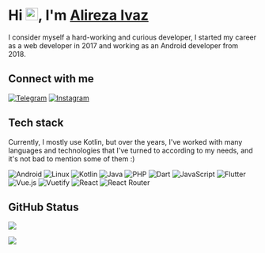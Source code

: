 # Hi <img src="https://media.giphy.com/media/hvRJCLFzcasrR4ia7z/giphy.gif" width="25px">, I'm [Alireza Ivaz](https://github.com/AlirezaIvaz)

I consider myself a hard-working and curious developer, I started my career as a web developer in 2017 and working as an Android developer from 2018.

## Connect with me

[![Telegram](https://img.shields.io/badge/Telegram-%231DA1F2.svg?logo=Telegram&logoColor=white)](https://alirezaivaz.t.me) 
[![Instagram](https://img.shields.io/badge/Instagram-%23E4405F.svg?logo=Instagram&logoColor=white)](https://instagram.com/alirezaivaz_ir)

## Tech stack

Currently, I mostly use Kotlin, but over the years, I've worked with many languages and technologies that I've turned to according to my needs, and it's not bad to mention some of them :)

![Android](https://img.shields.io/badge/Android-%2320232a.svg?style=flat&logo=android&logoColor=%a4c639)
![Linux](https://img.shields.io/badge/Linux-FCC624?style=flat&logo=linux&logoColor=black)
![Kotlin](https://img.shields.io/badge/Kotlin-%230095D5.svg?style=flat&logo=kotlin&logoColor=white)
![Java](https://img.shields.io/badge/Java-%23ED8B00.svg?style=flat&logo=java&logoColor=white)
![PHP](https://img.shields.io/badge/PHP-%23777BB4.svg?style=flat&logo=php&logoColor=white)
![Dart](https://img.shields.io/badge/Dart-%230175C2.svg?style=flat&logo=dart&logoColor=white)
![JavaScript](https://img.shields.io/badge/JavaScript-%23323330.svg?style=flat&logo=javascript&logoColor=%23F7DF1E)
![Flutter](https://img.shields.io/badge/Flutter-%2302569B.svg?style=flat&logo=Flutter&logoColor=white)
![Vue.js](https://img.shields.io/badge/Vue.Js-%2335495e.svg?style=flat&logo=vuedotjs&logoColor=%234FC08D)
![Vuetify](https://img.shields.io/badge/Vuetify-1867C0?style=flat&logo=vuetify&logoColor=AEDDFF)
![React](https://img.shields.io/badge/React-%2320232a.svg?style=flat&logo=react&logoColor=%2361DAFB)
![React Router](https://img.shields.io/badge/React_Router-CA4245?style=flat&logo=react-router&logoColor=white)

## GitHub Status

[![](https://github-readme-stats.vercel.app/api?username=AlirezaIvaz&theme=dark&hide_border=true&include_all_commits=true&count_private=true&show_icons=true)](https://github.com/anuraghazra/github-readme-stats)

[![](https://github-readme-stats.vercel.app/api/top-langs/?username=AlirezaIvaz&theme=dark&hide_border=true&include_all_commits=true&count_private=true&layout=compact)](https://github.com/anuraghazra/github-readme-stats)
